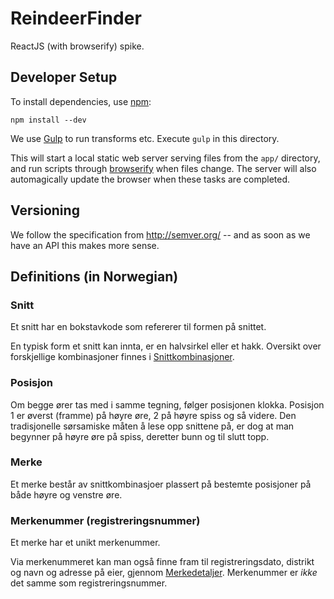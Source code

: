 ReindeerFinder
==============

ReactJS (with browserify) spike.


Developer Setup
---------------
To install dependencies, use [npm](https://npmjs.org/):

    npm install --dev

We use [Gulp](http://gulpjs.com/) to run transforms etc. Execute `gulp` in
this directory.

This will start a local static web server serving files from the `app/`
directory, and run scripts through [browserify](http://browserify.org/) when
files change. The server will also automagically update the browser when these
tasks are completed.


Versioning
----------
We follow the specification from http://semver.org/ -- and as soon as we have
an API this makes more sense.


Definitions (in Norwegian)
--------------------------

### Snitt
Et snitt har en bokstavkode som refererer til formen på snittet.

En typisk form et snitt kan innta, er en halvsirkel eller et hakk.
Oversikt over forskjellige kombinasjoner finnes i [Snittkombinasjoner][].

### Posisjon
Om begge ører tas med i samme tegning, følger posisjonen klokka.
Posisjon 1 er øverst (framme) på høyre øre, 2 på høyre spiss og så videre.
Den tradisjonelle sørsamiske måten å lese opp snittene på, er dog at man
begynner på høyre øre på spiss, deretter bunn og til slutt topp.

### Merke
Et merke består av snittkombinasjoer plassert på bestemte posisjoner på
både høyre og venstre øre.

### Merkenummer (registreringsnummer)
Et merke har et unikt merkenummer.

Via merkenummeret kan man også finne fram til registreringsdato, distrikt
og navn og adresse på eier, gjennom [Merkedetaljer][]. Merkenummer er
*ikke* det samme som registreringsnummer.

[Merkedetaljer]: https://merker.reindrift.no/Merkedetaljer.aspx?merkenr=<nr>
[Snittkombinasjoner]: https://merker.reindrift.no/filer/Snittkombinasjoner.pdf
